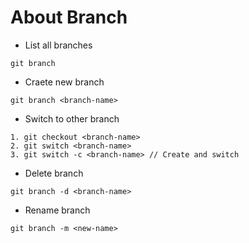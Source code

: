 # About Branch

- List all branches

```
git branch
```

- Craete new branch

```
git branch <branch-name>
```

- Switch to other branch

```
1. git checkout <branch-name>
2. git switch <branch-name>
3. git switch -c <branch-name> // Create and switch
```

- Delete branch

```
git branch -d <branch-name>
```

- Rename branch

```
git branch -m <new-name>
```

